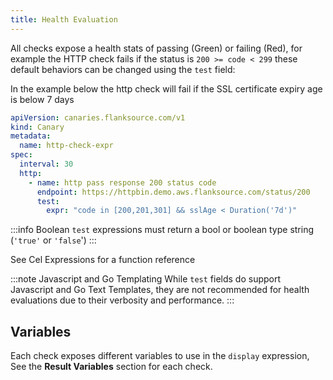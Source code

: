 ```yaml
---
title: Health Evaluation
---
```


All checks expose a health stats of passing (Green) or failing (Red),  for example the HTTP check fails if the status is `200 >= code < 299`
these default behaviors can be changed using the `test` field:

In the example below the http check will fail if the SSL certificate expiry age is below 7 days

```yaml title=http-check-expr.yaml
apiVersion: canaries.flanksource.com/v1
kind: Canary
metadata:
  name: http-check-expr
spec:
  interval: 30
  http:
    - name: http pass response 200 status code
      endpoint: https://httpbin.demo.aws.flanksource.com/status/200
      test:
        expr: "code in [200,201,301] && sslAge < Duration('7d')"
```

:::info Boolean
`test` expressions must return a bool or boolean type string (`'true'` or `'false`')
:::

See <CommonLink to="cel">Cel Expressions</CommonLink> for a function reference

:::note Javascript and Go Templating
While `test` fields do support Javascript and Go Text Templates, they are not recommended for health evaluations due to their verbosity and performance.
:::


## Variables

Each check exposes different variables to use in the `display` expression, See the **Result Variables** section for each check.


